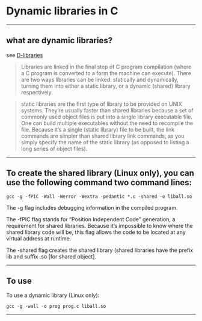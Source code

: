 # Dynamic libraries in C

----
## what are dynamic libraries?
see [D-libraries](https://medium.com/meatandmachines/shared-dynamic-libraries-in-the-c-programming-language-8c2c03311756)

> Libraries are linked in the final step of C program compilation (where a C program is converted to a form the machine can execute). There are two ways libraries can be linked: statically and dynamically, turning them into either a static library, or a dynamic (shared) library respectively.

> static libraries are the first type of library to be provided on UNIX systems. They’re usually faster than shared libraries because a set of commonly used object files is put into a single library executable file. One can build multiple executables without the need to recompile the file. Because it’s a single (static library) file to be built, the link commands are simpler than shared library link commands, as you simply specify the name of the static library (as opposed to listing a long series of object files).

----
##  To create the shared library (Linux only), you can use the following command two command lines:

```
gcc -g -fPIC -Wall -Werror -Wextra -pedantic *.c -shared -o liball.so
```

The -g flag includes debugging information in the compiled program.

The -fPIC flag stands for “Position Independent Code” generation, a requirement for shared libraries. Because it’s impossible to know where the shared library code will be, this flag allows the code to be located at any virtual address at runtime.

The -shared flag creates the shared library (shared libraries have the prefix lib and suffix .so [for shared object].

----
## To use

To use a dynamic library (Linux only):

```
gcc -g -wall -o prog prog.c liball.so
```

----